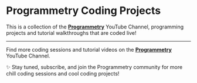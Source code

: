 # Programmetry Coding Projects

This is a collection of the <u>[**Programmetry**](https://www.youtube.com/@Programmetry)</u> YouTube Channel, programming projects and tutorial walkthroughs that are coded live!

---

Find more coding sessions and tutorial videos on the <u>[**Programmetry**](https://www.youtube.com/@Programmetry)</u> YouTube Channel.

✨ Stay tuned, subscribe, and join the Programmetry community for more chill coding sessions and cool coding projects!
